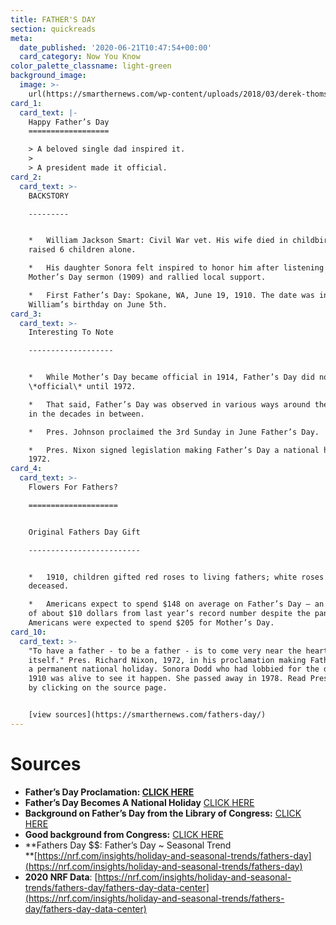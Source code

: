 ```yaml
---
title: FATHER'S DAY
section: quickreads
meta:
  date_published: '2020-06-21T10:47:54+00:00'
  card_category: Now You Know
color_palette_classname: light-green
background_image:
  image: >-
    url(https://smarthernews.com/wp-content/uploads/2018/03/derek-thomson-528231-unsplash-scaled.jpg)
card_1:
  card_text: |-
    Happy Father’s Day
    ==================

    > A beloved single dad inspired it.
    > 
    > A president made it official.
card_2:
  card_text: >-
    BACKSTORY

    ---------


    *   William Jackson Smart: Civil War vet. His wife died in childbirth & he
    raised 6 children alone.

    *   His daughter Sonora felt inspired to honor him after listening to a
    Mother’s Day sermon (1909) and rallied local support.

    *   First Father’s Day: Spokane, WA, June 19, 1910. The date was inspired by
    William’s birthday on June 5th.
card_3:
  card_text: >-
    Interesting To Note

    -------------------


    *   While Mother’s Day became official in 1914, Father’s Day did not become
    \*official\* until 1972.

    *   That said, Father’s Day was observed in various ways around the country
    in the decades in between.

    *   Pres. Johnson proclaimed the 3rd Sunday in June Father’s Day.

    *   Pres. Nixon signed legislation making Father’s Day a national holiday in
    1972.
card_4:
  card_text: >-
    Flowers For Fathers?

    ====================


    Original Fathers Day Gift

    -------------------------


    *   1910, children gifted red roses to living fathers; white roses honored
    deceased.

    *   Americans expect to spend $148 on average on Father’s Day – an increase
    of about $10 dollars from last year’s record number despite the pandemic.
    Americans were expected to spend $205 for Mother’s Day.
card_10:
  card_text: >-
    "To have a father - to be a father - is to come very near the heart of life
    itself." Pres. Richard Nixon, 1972, in his proclamation making Father's Day
    a permanent national holiday. Sonora Dodd who had lobbied for the day since
    1910 was alive to see it happen. She passed away in 1978. Read Pres. Nixon's
    by clicking on the source page.


    [view sources](https://smarthernews.com/fathers-day/)
---
```

Sources
=======

*   **Father’s Day Proclamation: [CLICK HERE](https://www.presidency.ucsb.edu/documents/proclamation-4127-fathers-day)**
*   **Father’s Day Becomes A National Holiday** [CLICK HERE](https://history.house.gov/Historical-Highlights/1951-2000/Father-s-Day-becomes-a-national-holiday/)
*   **Background on Father’s Day from the Library of Congress:** [CLICK HERE](https://www.loc.gov/wiseguide/jun03/father.html)
*   **Good background from Congress:** [CLICK HERE](https://www.congress.gov/bill/111th-congress/house-resolution/539/text)
*   **Fathers Day $$: Father’s Day ~ Seasonal Trend  
    **[https://nrf.com/insights/holiday-and-seasonal-trends/fathers-day](https://nrf.com/insights/holiday-and-seasonal-trends/fathers-day)
*   **2020 NRF Data**: [https://nrf.com/insights/holiday-and-seasonal-trends/fathers-day/fathers-day-data-center](https://nrf.com/insights/holiday-and-seasonal-trends/fathers-day/fathers-day-data-center)